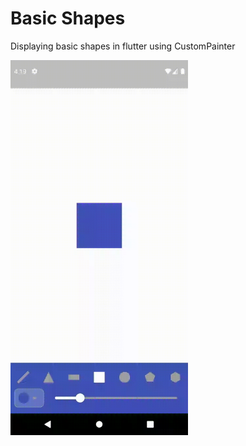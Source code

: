 # Basic Shapes

Displaying basic shapes in flutter using CustomPainter

<img src="demo.gif" height="600em" />